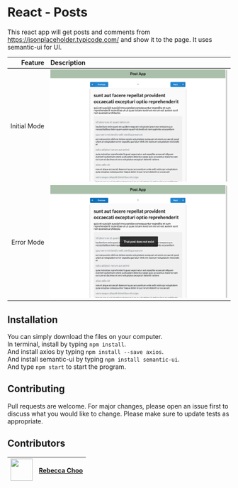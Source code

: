 # React - Posts

 This react app will get posts and comments from https://jsonplaceholder.typicode.com/ and show it to the page. It uses semantic-ui for UI. 

| Feature | Description |
| -----: | :----------- |
|  Initial Mode | <img src="https://github.com/rebeccachoo/react-axios-posts/blob/main/screen1.png?raw=true"  width="400">|
|  Error Mode | <img src="https://github.com/rebeccachoo/react-axios-posts/blob/main/screen2.png?raw=true"  width="400">|

## Installation

You can simply download the files on your computer. <br />
In terminal, install by typing `npm install`.  <br />
And install axios by typing `npm install --save axios`.  <br />
And install semantic-ui by typing `npm install semantic-ui`.  <br />
And type `npm start` to start the program.

 
 
## Contributing

Pull requests are welcome. For major changes, please open an issue first to discuss what you would like to change.
Please make sure to update tests as appropriate. 


##  Contributors

|  <img src="https://avatars.githubusercontent.com/u/254729?s=460&u=58ed23724180265db677357b4133d4ef970d6407&v=4" width="50" height="50" /> |<a href="https://github.com/rebeccachoo" target="_blank">Rebecca Choo</a>| 
| ----------- | ----------- |

